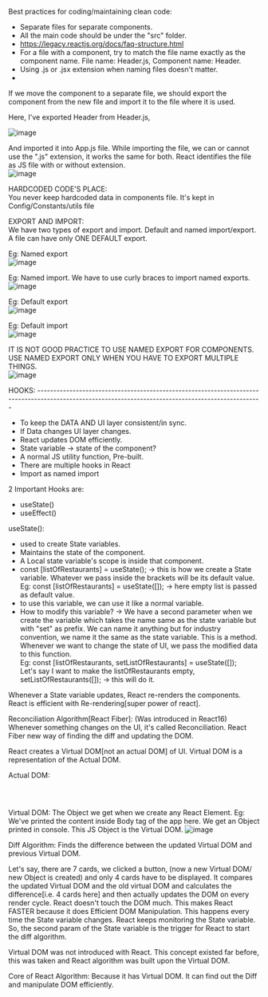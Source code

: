 Best practices for coding/maintaining clean code:
  - Separate files for separate components.  
  - All the main code should be under the "src" folder.
  - https://legacy.reactjs.org/docs/faq-structure.html  
  - For a file with a component, try to match the file name exactly as the component name. File name: Header.js, Component name: Header.
  - Using .js or .jsx extension when naming files doesn't matter.
  - 

If we move the component to a separate file, we should export the component from the new file and import it to the file where it is used.  

Here, I've exported Header from Header.js, 

![image](https://github.com/Gayathri229/NamasteReact/assets/60467364/eed50713-de91-439e-a7d3-03f103cd10d0)

And imported it into App.js file. While importing the file, we can or cannot use the ".js" extension, it works the same for both. React identifies the file as JS file with or without extension.  
![image](https://github.com/Gayathri229/NamasteReact/assets/60467364/9e327476-0026-4487-bb9c-7004f451a596)
  
  
HARDCODED CODE'S PLACE:    
You never keep hardcoded data in components file. It's kept in Config/Constants/utils file


EXPORT AND IMPORT:  
We have two types of export and import. Default and named import/export. A file can have only ONE DEFAULT export. 

Eg: Named export  
![image](https://github.com/Gayathri229/NamasteReact/assets/60467364/d35705d3-85bd-4595-a2fe-84b4163ba374)

Eg: Named import. We have to use curly braces to import named exports.  
![image](https://github.com/Gayathri229/NamasteReact/assets/60467364/ff816b75-cc42-43ab-a745-601f6cf2319b)



Eg: Default export  
![image](https://github.com/Gayathri229/NamasteReact/assets/60467364/50cdbbab-f90c-46a6-b028-0a57679bd3e6)

Eg: Default import  
![image](https://github.com/Gayathri229/NamasteReact/assets/60467364/0308e30c-7de7-49e5-bd77-c4f962ea4a53)


IT IS NOT GOOD PRACTICE TO USE NAMED EXPORT FOR COMPONENTS. USE NAMED EXPORT ONLY WHEN YOU HAVE TO EXPORT MULTIPLE THINGS.  
![image](https://github.com/Gayathri229/NamasteReact/assets/60467364/ae42953a-9aaf-4caf-bd9e-26715b2a286a)
  
  
  

HOOKS: ----------------------------------------------------------------------------------------------------------------------------------------------------
- To keep the DATA AND UI layer consistent/in sync.   
- If Data changes UI layer changes.   
- React updates DOM efficiently.   
- State variable -> state of the component?  
- A normal JS utility function, Pre-built.
- There are multiple hooks in React  
- Import as named import  

2 Important Hooks are:  
- useState()  
- useEffect()
  

    
useState():  
  
- used to create State variables.  
- Maintains the state of the component.
- A Local state variable's scope is inside that component.
- const [listOfRestaurants] = useState(); -> this is how we create a State variable. Whatever we pass inside the brackets will be its default value.
    Eg: const [listOfRestaurants] = useState([]); -> here empty list is passed as default value.
- to use this variable, we can use it like a normal variable.
- How to modify this variable? -> We have a second parameter when we create the variable which takes the name same as the state variable but with "set" as prefix. We can name it anything but for industry convention, we name it the same as the state variable. This is a method. Whenever we want to change the state of UI, we pass the modified data to this function.  
  Eg: const [listOfRestaurants, setListOfRestaurants] = useState([]);  
  Let's say I want to make the listOfRestaurants empty,  
  setListOfRestaurants([]); -> this will do it.


Whenever a State variable updates, React re-renders the components. React is efficient with Re-rendering[super power of react]. 



Reconciliation Algorithm[React Fiber]:  (Was introduced in React16)
Whenever something changes on the UI, it's called Reconciliation. 
React Fiber new way of finding the diff and updating the DOM. 

React creates a Virtual DOM[not an actual DOM] of UI. Virtual DOM is a representation of the Actual DOM. 

Actual DOM:
<div>
  <h1>
    <img>
  </h1>
</div>

Virtual DOM:
The Object we get when we create any React Element. 
Eg: We've printed the content inside Body tag of the app here. We get an Object printed in console. This JS Object is the Virtual DOM. 
![image](https://github.com/Gayathri229/NamasteReact/assets/60467364/ff1fe04f-212f-4be6-9f2c-8f28a1f374ff)


Diff Algorithm: 
Finds the difference between the updated Virtual DOM and previous Virtual DOM. 

Let's say, there are 7 cards, we clicked a button, (now a new Virtual DOM/ new Object is created) and only 4 cards have to be displayed. It compares the updated Virtual DOM and the old virtual DOM and calculates the difference[i.e. 4 cards here] and then actually updates the DOM on every render cycle. React doesn't touch the DOM much. This makes React FASTER because it does Efficient DOM Manipulation. This happens every time the State variable changes. React keeps monitoring the State variable. So, the second param of the State variable is the trigger for React to start the diff algorithm. 

Virtual DOM was not introduced with React. This concept existed far before, this was taken and React algorithm was built upon the Virtual DOM.

Core of React Algorithm: Because it has Virtual DOM. It can find out the Diff and manipulate DOM efficiently.
